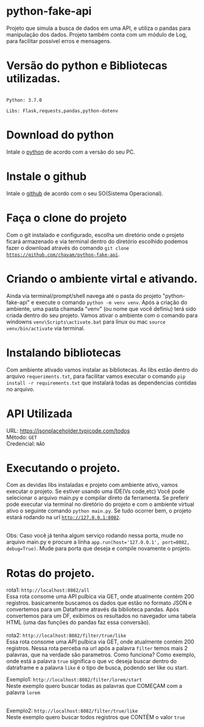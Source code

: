 # python-fake-api
Projeto que simula a busca de dados em uma API, e utiliza o pandas para manipulação dos dados. Projeto também conta com um módulo de Log, para facilitar possível erros e mensagens.

# Versão do python e Bibliotecas utilizadas.
<code>
Python: 3.7.0<br/>
Libs: Flask,requests,pandas,python-dotenv
</code>

# Download do python
Intale o <a href="https://www.python.org/downloads/" target="_blank"> python</a> de acordo com a versão do seu PC.

# Instale o github
Intale o <a href="https://desktop.github.com/" target="_blank">github</a> de acordo com o seu SO(Sistema Operacional).
# Faça o clone do projeto
Com o git instalado e configurado, escolha um diretório onde o projeto ficará armazenado e via terminal dentro do diretório escolhido podemos fazer o download através do comando <code>git clone https://github.com/chayam/python-fake-api</code>.

# Criando o ambiente virtal e ativando.
Ainda via terminal/prompt/shell navega até o pasta do projeto "python-fake-api" e execute o comando <code>python -m venv venv</code>. Após a criação do ambiente, uma pasta chamada "venv" (ou nome que você definiu) terá sido criada dentro do seu projeto. Vamos ativar o ambiente com o comando para windowns <code>venv\Scripts\activate.bat</code> para linux ou mac <code>source venv/bin/activate</code> via terminal.  

# Instalando bibliotecas
Com ambiente ativado vamos instalar as bibliotecas. As libs estão dentro do arquivo <code>requeriments.txt</code>, para facilitar vamos executar o comando <code>pip install -r requirements.txt</code> que instalará todas as dependencias contidas no arquivo.

# API Utilizada
URL: <a href="https://jsonplaceholder.typicode.com/todos" target="_blank"> https://jsonplaceholder.typicode.com/todos</a><br/>
Método: <code>GET</code> <br/>
Credencial: <code>NÃO</code>


# Executando o projeto.
Com as devidas libs instaladas e projeto com ambiente ativo, vamos executar o projeto. Se estiver usando uma IDE(Vs code,etc) Você pode selecionar o arquivo main.py e compilar direto da ferramenta. Se preferir pode executar via terminal no diretório do projeto e com o ambiente virtual ativo o seguinte comando <code>python main.py</code>. Se tudo ocorrer bem, o projeto estará rodando na url <code>http://127.0.0.1:8082</code>.

<br/>
Obs: Caso você já tenha algum serviço rodando nessa porta, mude no arquivo main.py e procure a linha <code>app.run(host='127.0.0.1', port=8082, debug=True)</code>. Mude para porta que deseja e compile novamente o projeto.

# Rotas do projeto.
rota1: <code>http://localhost:8082/all</code> <br/>
Essa rota consome uma API pulbica via GET, onde atualmente contém 200 registros. basicamente buscamos os dados que estão no formato JSON e convertemos para um Dataframe através da biblioteca pandas. Após convertemos para um DF, exibimos os resultados no navegador uma tabela HTML (uma das funções do pandas faz essa conversão). 
<br/><br/>
rota2: <code>http://localhost:8082/filter/true/like</code> <br/>
Essa rota consome uma API pulbica via GET, onde atualmente contém 200 registros. Nessa  rota perceba na url após a palavra <code>filter</code> temos mais 2 palavras, que na verdade são parametros. Como funciona? Como exemplo, onde está a palavra <code>true</code> significa o que vc deseja buscar dentro do datraframe e a palavra <code>like</code> é o tipo de busca, podendo ser like ou start.<br/>

Exemplo1: <code>http://localhost:8082/filter/lorem/start</code> <br/>
Neste exemplo quero buscar todas as palavras que COMEÇAM com a palavra <code>lorem</code> <br/><br/>

Exemplo2: <code>http://localhost:8082/filter/true/like</code> <br/>
Neste exemplo quero buscar todos registros que CONTÉM o valor <code>true</code> <br/><br/>